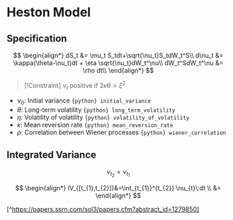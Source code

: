 # Heston Model

## Specification

$$
\begin{align*}
dS_t &= \mu_t S_tdt+\sqrt{\nu_t}S_tdW_t^S\\
d\nu_t &= \kappa(\theta-\nu_t)dt + \eta \sqrt{\nu_t}dW_t^\nu\\
dW_t^SdW_t^\nu &= \rho dt\\
\end{align*}
$$

> [!Constraint]
> $\nu_t$ positive if $2\kappa\theta > \xi^2$

- $\nu_0$: Initial variance `{python} initial_variance`
- $\theta$: Long-term volatility  `{python} long_term_volatility`
- $\eta$: Volatility of volatility `{python} volatility_of_volatility`
- $\kappa$: Mean reversion rate `{python} mean_reversion_rate`
- $\rho$: Correlation between Wiener processes `{python} wiener_correlation`

## Integrated Variance

$$
\nu_{t_{2}}=\nu_{t_{1}}
$$

$$
\begin{align*}
IV_{[t_{1},t_{2}]}&=\int_{t_{1}}^{t_{2}} \nu_{t}\:dt  \\
&=
\end{align*}
$$

[^https://papers.ssrn.com/sol3/papers.cfm?abstract_id=1279850]
